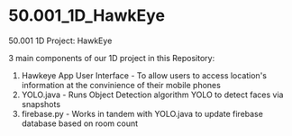 # 50.001_1D_HawkEye
50.001 1D Project: HawkEye

3 main components of our 1D project in this Repository:
1) Hawkeye App User Interface - To allow users to access location's information at the convinience of their mobile phones
2) YOLO.java - Runs Object Detection algorithm YOLO to detect faces via snapshots
3) firebase.py - Works in tandem with YOLO.java to update firebase database based on room count 
